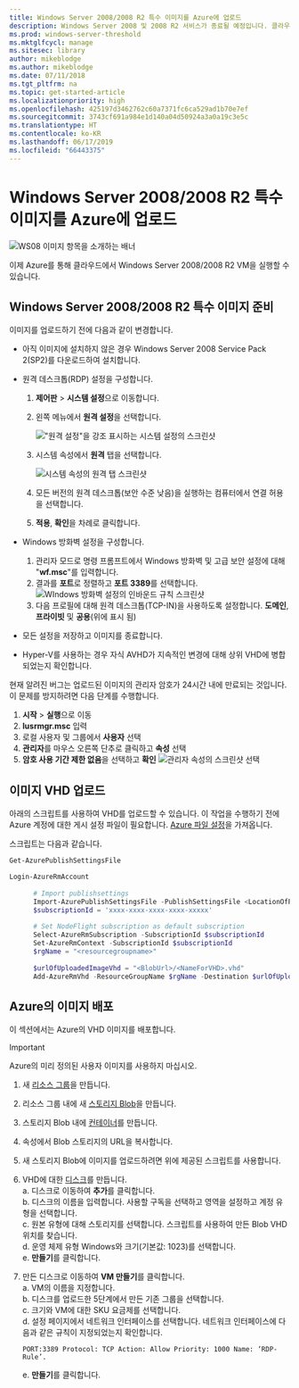 ```yaml
---
title: Windows Server 2008/2008 R2 특수 이미지를 Azure에 업로드
description: Windows Server 2008 및 2008 R2 서비스가 종료될 예정입니다. 클라우드에서 Windows Server를 호스팅하여 Azure로 이동하는 방법을 알아봅니다.
ms.prod: windows-server-threshold
ms.mktglfcycl: manage
ms.sitesec: library
author: mikeblodge
ms.author: mikeblodge
ms.date: 07/11/2018
ms.tgt_pltfrm: na
ms.topic: get-started-article
ms.localizationpriority: high
ms.openlocfilehash: 425197d3462762c60a7371fc6ca529ad1b70e7ef
ms.sourcegitcommit: 3743cf691a984e1d140a04d50924a3a0a19c3e5c
ms.translationtype: HT
ms.contentlocale: ko-KR
ms.lasthandoff: 06/17/2019
ms.locfileid: "66443375"
---
```

# <a name="upload-a-windows-server-20082008-r2-specialized-image-to-azure"></a>Windows Server 2008/2008 R2 특수 이미지를 Azure에 업로드 

![WS08 이미지 항목을 소개하는 배너](media/WS08-image-banner-large.png)

이제 Azure를 통해 클라우드에서 Windows Server 2008/2008 R2 VM을 실행할 수 있습니다. 

## <a name="prep-the-windows-server-20082008-r2-specialized-image"></a>Windows Server 2008/2008 R2 특수 이미지 준비
이미지를 업로드하기 전에 다음과 같이 변경합니다.

- 아직 이미지에 설치하지 않은 경우 Windows Server 2008 Service Pack 2(SP2)를 다운로드하여 설치합니다.

- 원격 데스크톱(RDP) 설정을 구성합니다.
  1. **제어판** > **시스템 설정**으로 이동합니다.   
  2. 왼쪽 메뉴에서 **원격 설정**을 선택합니다.

     !["원격 설정"을 강조 표시하는 시스템 설정의 스크린샷](media/1a_remote_settings.png)

  3. 시스템 속성에서 **원격** 탭을 선택합니다.   

     ![시스템 속성의 원격 탭 스크린샷](media/2c_sysprops.png)

  4. 모든 버전의 원격 데스크톱(보안 수준 낮음)을 실행하는 컴퓨터에서 연결 허용을 선택합니다.   
  5. **적용**, **확인**을 차례로 클릭합니다.
- Windows 방화벽 설정을 구성합니다.   
   1. 관리자 모드로 명령 프롬프트에서 Windows 방화벽 및 고급 보안 설정에 대해 "**wf.msc**"를 입력합니다.   
   2. 결과를 **포트**로 정렬하고 **포트 3389**를 선택합니다.   
     ![WIndows 방화벽 설정의 인바운드 규칙 스크린샷](media/3b_inboundrules.png)   
   3. 다음 프로필에 대해 원격 데스크톱(TCP-IN)을 사용하도록 설정합니다. **도메인**, **프라이빗** 및 **공용**(위에 표시 됨)

- 모든 설정을 저장하고 이미지를 종료합니다.   
- Hyper-V를 사용하는 경우 자식 AVHD가 지속적인 변경에 대해 상위 VHD에 병합되었는지 확인합니다.

현재 알려진 버그는 업로드된 이미지의 관리자 암호가 24시간 내에 만료되는 것입니다. 이 문제를 방지하려면 다음 단계를 수행합니다. 

1. **시작** > **실행**으로 이동
2. **lusrmgr.msc** 입력
3. 로컬 사용자 및 그룹에서 **사용자** 선택
4. **관리자**를 마우스 오른쪽 단추로 클릭하고 **속성** 선택
5. **암호 사용 기간 제한 없음**을 선택하고 **확인**
![관리자 속성의 스크린샷](media/6_adminprops.png) 선택

## <a name="uploading-the-image-vhd"></a>이미지 VHD 업로드
아래의 스크립트를 사용하여 VHD를 업로드할 수 있습니다. 이 작업을 수행하기 전에 Azure 계정에 대한 게시 설정 파일이 필요합니다. [Azure 파일 설정](https://azure.microsoft.com/downloads/)을 가져옵니다.

스크립트는 다음과 같습니다.

```powershell
Get-AzurePublishSettingsFile 

Login-AzureRmAccount
 
      # Import publishsettings
      Import-AzurePublishSettingsFile -PublishSettingsFile <LocationOfPublishingFile>
      $subscriptionId = 'xxxx-xxxx-xxxx-xxxx-xxxxx'
 
      # Set NodeFlight subscription as default subscription
      Select-AzureRmSubscription -SubscriptionId $subscriptionId
      Set-AzureRmContext -SubscriptionId $subscriptionId
      $rgName = "<resourcegroupname>"
    
      $urlOfUploadedImageVhd = "<BlobUrl>/<NameForVHD>.vhd"
      Add-AzureRmVhd -ResourceGroupName $rgName -Destination $urlOfUploadedImageVhd -LocalFilePath "<FilePath>"  
```
## <a name="deploy-the-image-in-azure"></a>Azure의 이미지 배포
이 섹션에서는 Azure의 VHD 이미지를 배포합니다. 

> [!IMPORTANT]
> Azure의 미리 정의된 사용자 이미지를 사용하지 마십시오.

1.  새 [리소스 그룹](https://docs.microsoft.com/rest/api/resources/resourcegroups/createorupdate)을 만듭니다. 
2.  리소스 그룹 내에 새 [스토리지 Blob](https://docs.microsoft.com/rest/api/storageservices/put-blob)을 만듭니다.
3.  스토리지 Blob 내에 [컨테이너](https://docs.microsoft.com/rest/api/storageservices/create-container)를 만듭니다.
4.  속성에서 Blob 스토리지의 URL을 복사합니다.
5.  새 스토리지 Blob에 이미지를 업로드하려면 위에 제공된 스크립트를 사용합니다.
6.  VHD에 대한 [디스크](https://docs.microsoft.com/azure/virtual-machines/windows/prepare-for-upload-vhd-image)를 만듭니다.   
     a. 디스크로 이동하여 **추가**를 클릭합니다.  
     b. 디스크의 이름을 입력합니다. 사용할 구독을 선택하고 영역을 설정하고 계정 유형을 선택합니다.   
     c. 원본 유형에 대해 스토리지를 선택합니다. 스크립트를 사용하여 만든 Blob VHD 위치를 찾습니다.  
     d. 운영 체제 유형 Windows와 크기(기본값: 1023)를 선택합니다.   
     e. **만들기**를 클릭합니다.   

7.  만든 디스크로 이동하여 **VM 만들기**를 클릭합니다.   
     a. VM의 이름을 지정합니다.   
     b. 디스크를 업로드한 5단계에서 만든 기존 그룹을 선택합니다.   
     c. 크기와 VM에 대한 SKU 요금제를 선택합니다.   
     d. 설정 페이지에서 네트워크 인터페이스를 선택합니다. 네트워크 인터페이스에 다음과 같은 규칙이 지정되었는지 확인합니다.
 
        PORT:3389 Protocol: TCP Action: Allow Priority: 1000 Name: ‘RDP-Rule’.   
     e. **만들기**를 클릭합니다.




